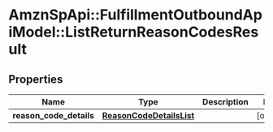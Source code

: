 # AmznSpApi::FulfillmentOutboundApiModel::ListReturnReasonCodesResult

## Properties
Name | Type | Description | Notes
------------ | ------------- | ------------- | -------------
**reason_code_details** | [**ReasonCodeDetailsList**](ReasonCodeDetailsList.md) |  | [optional] 

